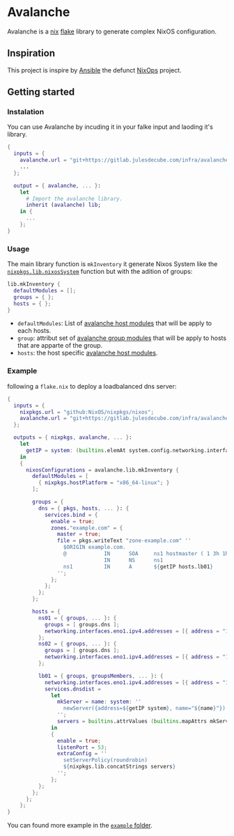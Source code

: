 # Avalanche

Avalanche is a [nix](https://nixos.org/) [flake](https://wiki.nixos.org/wiki/Flakes)
library to generate complex NixOS configuration.

## Inspiration

This project is inspire by [Ansible](https://www.ansible.com/) the defunct
[NixOps](https://github.com/NixOS/nixops) project.

## Getting started

### Instalation

You can use Avalanche by incuding it in your falke input and laoding it's
library.

```nix
{
  inputs = {
    avalanche.url = "git+https://gitlab.julesdecube.com/infra/avalanche.git";
    ...
  };

  output = { avalanche, ... }:
    let
      # Import the avalanche library.
      inherit (avalanche) lib;
    in {
      ...
    };
}
```

### Usage

The main library function is `mkInventory` it generate Nixos System like the
[`nixpkgs.lib.nixosSystem`](https://github.com/NixOS/nixpkgs/blob/master/flake.nix#L57)
function but with the adition of groups:

```nix
lib.mkInventory {
  defaultModules = [];
  groups = { };
  hosts = { };
}
```

- `defaultModules`: List of [avalanche host modules](./docs/host.md#module) that
  will be apply to each hosts.
- `group`: attribut set of [avalanche group modules](./docs/group.md#module)
  that will be apply to hosts that are apparte of the group.
- `hosts`: the host specific [avalanche host modules](./docs/host.md#module).

### Example

following a `flake.nix` to deploy a loadbalanced dns server:

```nix
{
  inputs = {
    nixpkgs.url = "github:NixOS/nixpkgs/nixos";
    avalanche.url = "git+https://gitlab.julesdecube.com/infra/avalanche.git";
  };

  outputs = { nixpkgs, avalanche, ... }:
    let
      getIP = system: (builtins.elemAt system.config.networking.interfaces.eno1.ipv4.addresses 0).address;
    in
    {
      nixosConfigurations = avalanche.lib.mkInventory {
        defaultModules = [
          { nixpkgs.hostPlatform = "x86_64-linux"; }
        ];

        groups = {
          dns = { pkgs, hosts, ... }: {
            services.bind = {
              enable = true;
              zones."example.com" = {
                master = true;
                file = pkgs.writeText "zone-example.com" ''
                  $ORIGIN example.com.
                  @            IN      SOA     ns1 hostmaster ( 1 3h 1h 1w 1h)
                               IN      NS      ns1
                  ns1          IN      A       ${getIP hosts.lb01}
                '';
              };
            };
          };
        };

        hosts = {
          ns01 = { groups, ... }: {
            groups = [ groups.dns ];
            networking.interfaces.eno1.ipv4.addresses = [{ address = "10.0.0.9"; prefixLength = 24; }];
          };
          ns02 = { groups, ... }: {
            groups = [ groups.dns ];
            networking.interfaces.eno1.ipv4.addresses = [{ address = "10.0.0.8"; prefixLength = 24; }];
          };

          lb01 = { groups, groupsMembers, ... }: {
            networking.interfaces.eno1.ipv4.addresses = [{ address = "10.0.0.1"; prefixLength = 24; }];
            services.dnsdist =
              let
                mkServer = name: system: ''
                  newServer({address=${getIP system}, name="${name}"})
                '';
                servers = builtins.attrValues (builtins.mapAttrs mkServer groupsMembers.dns);
              in
              {
                enable = true;
                listenPort = 53;
                extraConfig = ''
                  setServerPolicy(roundrobin)
                  ${nixpkgs.lib.concatStrings servers}
                '';
              };
          };
        };
      };
    };
}
```

You can found more example in the [`example` folder](./examples/).
